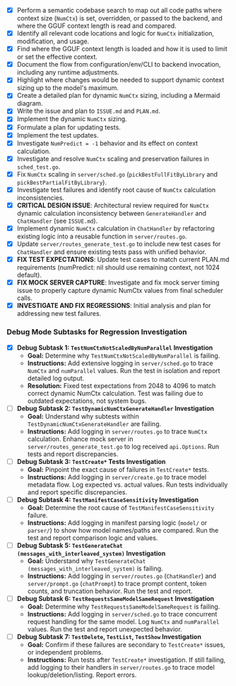 - [x] Perform a semantic codebase search to map out all code paths where context size (`NumCtx`) is set, overridden, or passed to the backend, and where the GGUF context length is read and compared.
- [x] Identify all relevant code locations and logic for `NumCtx` initialization, modification, and usage.
- [x] Find where the GGUF context length is loaded and how it is used to limit or set the effective context.
- [x] Document the flow from configuration/env/CLI to backend invocation, including any runtime adjustments.
- [x] Highlight where changes would be needed to support dynamic context sizing up to the model's maximum.
- [x] Create a detailed plan for dynamic `NumCtx` sizing, including a Mermaid diagram.
- [x] Write the issue and plan to `ISSUE.md` and `PLAN.md`.
- [x] Implement the dynamic `NumCtx` sizing.
- [x] Formulate a plan for updating tests.
- [x] Implement the test updates.
- [x] Investigate `NumPredict = -1` behavior and its effect on context calculation.
- [x] Investigate and resolve `NumCtx` scaling and preservation failures in `sched_test.go`.
- [x] Fix `NumCtx` scaling in `server/sched.go` (`pickBestFullFitByLibrary` and `pickBestPartialFitByLibrary`).
- [x] Investigate test failures and identify root cause of `NumCtx` calculation inconsistencies.
- [x] **CRITICAL DESIGN ISSUE**: Architectural review required for `NumCtx` dynamic calculation inconsistency between `GenerateHandler` and `ChatHandler` (see `ISSUE.md`).
- [x] Implement dynamic `NumCtx` calculation in `ChatHandler` by refactoring existing logic into a reusable function in `server/routes.go`.
- [x] Update `server/routes_generate_test.go` to include new test cases for `ChatHandler` and ensure existing tests pass with unified behavior.
- [x] **FIX TEST EXPECTATIONS**: Update test cases to match current PLAN.md requirements (numPredict: nil should use remaining context, not 1024 default).
- [x] **FIX MOCK SERVER CAPTURE**: Investigate and fix mock server timing issue to properly capture dynamic NumCtx values from final scheduler calls.
- [x] **INVESTIGATE AND FIX REGRESSIONS**: Initial analysis and plan for addressing new test failures.

### Debug Mode Subtasks for Regression Investigation

- [x] **Debug Subtask 1: `TestNumCtxNotScaledByNumParallel` Investigation**
    - **Goal:** Determine why `TestNumCtxNotScaledByNumParallel` is failing.
    - **Instructions:** Add extensive logging in `server/sched.go` to trace `NumCtx` and `numParallel` values. Run the test in isolation and report detailed log output.
    - **Resolution:** Fixed test expectations from 2048 to 4096 to match correct dynamic NumCtx calculation. Test was failing due to outdated expectations, not system bugs.
- [ ] **Debug Subtask 2: `TestDynamicNumCtxGenerateHandler` Investigation**
    - **Goal:** Understand why subtests within `TestDynamicNumCtxGenerateHandler` are failing.
    - **Instructions:** Add logging in `server/routes.go` to trace `NumCtx` calculation. Enhance mock server in `server/routes_generate_test.go` to log received `api.Options`. Run tests and report discrepancies.
- [ ] **Debug Subtask 3: `TestCreate*` Tests Investigation**
    - **Goal:** Pinpoint the exact cause of failures in `TestCreate*` tests.
    - **Instructions:** Add logging in `server/create.go` to trace model metadata flow. Log expected vs. actual values. Run tests individually and report specific discrepancies.
- [ ] **Debug Subtask 4: `TestManifestCaseSensitivity` Investigation**
    - **Goal:** Determine the root cause of `TestManifestCaseSensitivity` failure.
    - **Instructions:** Add logging in manifest parsing logic (`model/` or `parser/`) to show how model names/paths are compared. Run the test and report comparison logic and values.
- [ ] **Debug Subtask 5: `TestGenerateChat (messages_with_interleaved_system)` Investigation**
    - **Goal:** Understand why `TestGenerateChat (messages_with_interleaved_system)` is failing.
    - **Instructions:** Add logging in `server/routes.go` (`ChatHandler`) and `server/prompt.go` (`chatPrompt`) to trace prompt content, token counts, and truncation behavior. Run the test and report.
- [ ] **Debug Subtask 6: `TestRequestsSameModelSameRequest` Investigation**
    - **Goal:** Determine why `TestRequestsSameModelSameRequest` is failing.
    - **Instructions:** Add logging in `server/sched.go` to trace concurrent request handling for the same model. Log `NumCtx` and `numParallel` values. Run the test and report unexpected behavior.
- [ ] **Debug Subtask 7: `TestDelete`, `TestList`, `TestShow` Investigation**
    - **Goal:** Confirm if these failures are secondary to `TestCreate*` issues, or independent problems.
    - **Instructions:** Run tests after `TestCreate*` investigation. If still failing, add logging to their handlers in `server/routes.go` to trace model lookup/deletion/listing. Report errors.